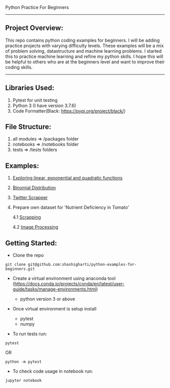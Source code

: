 Python Practice For Beginners

------------------------------------------------------------------------------------------------
Project Overview:
-----------------

This repo contains python coding examples for beginners. I will be adding practice projects
with varying difficulty levels. These examples will be a mix of problem solving, datastructure
and machine learning problems. I started this to practice machine learning and refine my python 
skills. I hope this will be helpful to others who are at the beginners level and want to improve
their coding skills.

------------------------------------------------------------------------------------------------

Libraries Used:
---------------
1. Pytest for unit testing
2. Python 3 (I have version 3.7.6)
3. Code Formatter(Black: https://pypi.org/project/black/)

File Structure:
---------------
1. all modules => /packages folder
2. notebooks => /notebooks folder
3. tests => /tests folders

Examples:
---------------
1. [Exploring linear, exponential and quadratic functions](https://github.com/shashigharti/python-examples-for-beginners/blob/master/notebooks/functions.ipynb)
2. [Binomial Distribution](https://github.com/shashigharti/python-examples-for-beginners/blob/master/notebooks/binomial_distribution.ipynb)
3. [Twitter Scrapper](https://github.com/shashigharti/python-examples-for-beginners/blob/master/notebooks/twitter_scrapper.ipynb)
4. Prepare own dataset for 'Nutrient Deficiency in Tomato'

    4.1 [Scrapping](https://github.com/shashigharti/python-examples-for-beginners/blob/master/notebooks/plant-nutrient-deficiency/scrapping-plant-images-with-nutrient-deficiency.ipynb)
    
    4.2 [Image Processing](https://github.com/shashigharti/python-examples-for-beginners/blob/master/notebooks/plant-nutrient-deficiency/process-images.ipynb)

Getting Started:
---------------

- Clone the repo

```
git clone git@github.com:shashigharti/python-examples-for-beginners.git
```

- Create a virtual environment using anaconda tool (https://docs.conda.io/projects/conda/en/latest/user-guide/tasks/manage-environments.html)
    - python version 3 or above

- Once virtual environment is setup install 
    - pytest
    - numpy

- To run tests run:

```
pytest
```
   OR

```
python -m pytest
```

- To check code usage in notebook run:

``` 
jupyter notebook
```